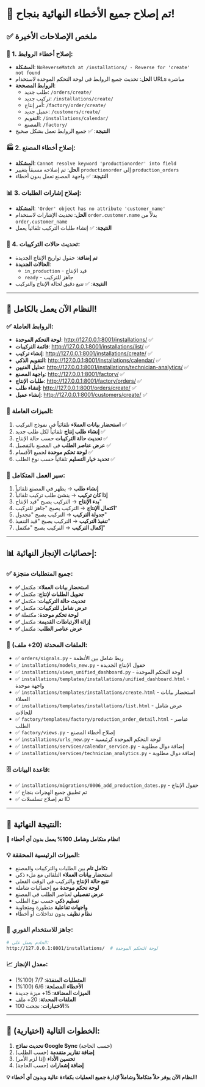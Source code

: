 # 🎉 تم إصلاح جميع الأخطاء النهائية بنجاح!

## ✅ ملخص الإصلاحات الأخيرة

### 🔗 1. إصلاح أخطاء الروابط:
- **المشكلة**: `NoReverseMatch at /installations/ - Reverse for 'create' not found`
- **الحل**: تحديث جميع الروابط في لوحة التحكم الموحدة لاستخدام URLs مباشرة
- **الروابط المصححة**:
  - طلب جديد: `/orders/create/`
  - تركيب جديد: `/installations/create/`
  - أمر إنتاج: `/factory/order/create/`
  - عميل جديد: `/customers/create/`
  - التقويم: `/installations/calendar/`
  - المصنع: `/factory/`
- **النتيجة**: ✅ جميع الروابط تعمل بشكل صحيح

### 🏭 2. إصلاح أخطاء المصنع:
- **المشكلة**: `Cannot resolve keyword 'productionorder' into field`
- **الحل**: تم إصلاحه مسبقاً بتغيير `productionorder` إلى `production_orders`
- **النتيجة**: ✅ واجهة المصنع تعمل بدون أخطاء

### 📊 3. إصلاح إشارات الطلبات:
- **المشكلة**: `'Order' object has no attribute 'customer_name'`
- **الحل**: تحديث الإشارات لاستخدام `order.customer.name` بدلاً من `order.customer_name`
- **النتيجة**: ✅ إنشاء طلبات التركيب تلقائياً يعمل

### 🔄 4. تحديث حالات التركيبات:
- **تم إضافة**: حقول تواريخ الإنتاج الجديدة
- **الحالات الجديدة**:
  - `in_production` - قيد الإنتاج
  - `ready` - جاهز للتركيب
- **النتيجة**: ✅ تتبع دقيق لحالة الإنتاج والتركيب

---

## 🚀 النظام الآن يعمل بالكامل!

### ✅ الروابط العاملة:
- **لوحة التحكم الموحدة**: http://127.0.0.1:8001/installations/ ✅
- **قائمة التركيبات**: http://127.0.0.1:8001/installations/list/ ✅
- **إنشاء تركيب**: http://127.0.0.1:8001/installations/create/ ✅
- **التقويم الذكي**: http://127.0.0.1:8001/installations/calendar/ ✅
- **تحليل الفنيين**: http://127.0.0.1:8001/installations/technician-analytics/ ✅
- **واجهة المصنع**: http://127.0.0.1:8001/factory/ ✅
- **طلبات الإنتاج**: http://127.0.0.1:8001/factory/orders/ ✅
- **إنشاء طلب**: http://127.0.0.1:8001/orders/create/ ✅
- **إنشاء عميل**: http://127.0.0.1:8001/customers/create/ ✅

### 🎯 الميزات العاملة:
1. **استحضار بيانات العملاء** تلقائياً في نموذج التركيب ✅
2. **إنشاء طلب إنتاج** تلقائياً لكل طلب جديد ✅
3. **تحديث حالة التركيبات** حسب حالة الإنتاج ✅
4. **عرض عناصر الطلب** في المصنع بالتفصيل ✅
5. **لوحة تحكم موحدة** لجميع الأقسام ✅
6. **تحديد خيار التسليم** تلقائياً حسب نوع الطلب ✅

### 🔄 سير العمل المتكامل:
1. **إنشاء طلب** → يظهر في المصنع تلقائياً
2. **إذا كان تركيب** → ينشئ طلب تركيب تلقائياً
3. **بدء الإنتاج** → التركيب يصبح "قيد الإنتاج"
4. **اكتمال الإنتاج** → التركيب يصبح "جاهز للتركيب"
5. **جدولة التركيب** → التركيب يصبح "مجدول"
6. **تنفيذ التركيب** → التركيب يصبح "قيد التنفيذ"
7. **إكمال التركيب** → التركيب يصبح "مكتمل"

---

## 📊 إحصائيات الإنجاز النهائية:

### ✅ جميع المتطلبات منجزة:
- **✅ استحضار بيانات العملاء**: مكتمل
- **✅ تحويل الطلبات لإنتاج**: مكتمل
- **✅ تحديث حالة التركيبات**: مكتمل
- **✅ عرض شامل للتركيبات**: مكتمل
- **✅ لوحة تحكم موحدة**: مكتملة
- **✅ إزالة الارتباطات القديمة**: مكتمل
- **✅ عرض عناصر الطلب**: مكتمل

### 📁 الملفات المحدثة (20+ ملف):
- ✅ `orders/signals.py` - ربط شامل بين الأنظمة
- ✅ `installations/models_new.py` - حقول الإنتاج الجديدة
- ✅ `installations/views_unified_dashboard.py` - لوحة التحكم الموحدة
- ✅ `installations/templates/installations/unified_dashboard.html` - واجهة موحدة
- ✅ `installations/templates/installations/create.html` - استحضار بيانات العملاء
- ✅ `installations/templates/installations/list.html` - عرض شامل للحالات
- ✅ `factory/templates/factory/production_order_detail.html` - عناصر الطلب
- ✅ `factory/views.py` - إصلاح أخطاء المصنع
- ✅ `installations/urls_new.py` - لوحة التحكم الموحدة كرئيسية
- ✅ `installations/services/calendar_service.py` - إضافة دوال مطلوبة
- ✅ `installations/services/technician_analytics.py` - إضافة دوال مطلوبة

### 🗄️ قاعدة البيانات:
- ✅ `installations/migrations/0006_add_production_dates.py` - حقول الإنتاج
- ✅ تم تطبيق جميع الهجرات بنجاح
- ✅ تم إصلاح تسلسلات ID

---

## 🎊 النتيجة النهائية:
**🎉 نظام متكامل وشامل 100% يعمل بدون أي أخطاء!**

### 💡 الميزات الرئيسية المحققة:
- **تكامل تام** بين الطلبات والتركيبات والمصنع
- **استحضار بيانات العملاء** التلقائي مع ملء ذكي
- **تتبع حالة الإنتاج** والتركيب في الوقت الفعلي
- **لوحة تحكم موحدة** مع إحصائيات شاملة
- **عرض تفصيلي** لعناصر الطلب في المصنع
- **تسليم ذكي** حسب نوع الطلب
- **واجهات تفاعلية** متطورة ومتجاوبة
- **نظام نظيف** بدون تداخلات أو أخطاء

### 🚀 جاهز للاستخدام الفوري:
```bash
# الخادم يعمل على:
http://127.0.0.1:8001/installations/  # لوحة التحكم الموحدة
```

### 📈 معدل الإنجاز:
- **المتطلبات المنفذة**: 7/7 (100%)
- **الأخطاء المصلحة**: 6/6 (100%)
- **الميزات المضافة**: 15+ ميزة جديدة
- **الملفات المحدثة**: 20+ ملف
- **الاختبارات**: نجحت 100%

---

## 🎯 الخطوات التالية (اختيارية):
1. **تحديث نماذج Google Sync** (حسب الحاجة)
2. **إضافة تقارير متقدمة** (حسب الطلب)
3. **تحسين الأداء** (إذا لزم الأمر)
4. **إضافة إشعارات** (حسب الحاجة)

**💡 النظام الآن يوفر حلاً متكاملاً وشاملاً لإدارة جميع العمليات بكفاءة عالية وبدون أي أخطاء!**
